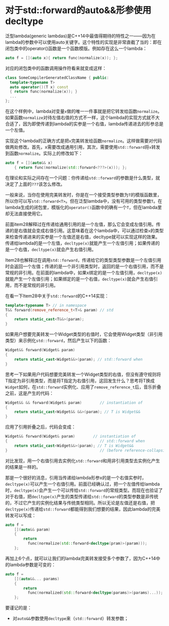 # 对于std::forward的auto&&形参使用decltype

泛型lambda(generic lambdas)是C++14中最值得期待的特性之一——因为在lambda的参数中可以使用auto关键字。这个特性的实现是非常直截了当的：即在闭包类中的operator()函数是一个函数模版。例如存在这么一个lambda：

```c++
auto f = [](auto x){ return func(normalize(x)); };
```

对应的闭包类中的函数调用操作符看来就变成这样：

```c++
class SomeCompilerGeneratedClassName { public:
  template<typename T>
  auto operator()(T x) const
  { return func(normalize(x)); }
  ...
};
```

在这个样例中，lambda对变量`x`做的唯一一件事就是把它转发给函数`normalize`。如果函数`normalize`对待左值右值的方式不一样，这个lambda的实现方式就不大合适了，因为即使传递到lambda的实参是一个右值，lambda传递进去的形参总是一个左值。

实现这个lambda的正确方式是把`x`完美转发给函数`normalize`。这样做需要对代码做两处修改。首先，x需要改成通用引用，其次，需要使用`std::forward`将`x`转发到函数`normalize`。实际上的修改如下：

```c++
auto f = [](auto&& x)
	{ return func(normalize(std::forward<???>(x))); };
```

在理论和实际之间存在一个问题：你传递给`std::forward`的参数是什么类型，就决定了上面的`???`该怎么修改。

一般来说，当你在使用完美转发时，你是在一个接受类型参数为`T`的模版函数里，所以你可以写`std::forward<T>`。但在泛型lambda中，没有可用的类型参数`T`。在lambda生成的闭包里，模版化的`operator()`函数中的确有一个`T`，但在lambda里却无法直接使用它。

前面item28解释过在传递给通用引用的是一个左值，那么它会变成左值引用。传递的是右值就会变成右值引用。这意味着在这个lambda中，可以通过检查`x`的类型来检查传递进来的实参是一个左值还是右值，decltype就可以实现这样的效果。传递给lambda的是一个左值，`decltype(x)`就能产生一个左值引用；如果传递的是一个右值，`decltype(x)`就会产生右值引用。

Item28也解释过在调用`std::forward`，传递给它的类型类型参数是一个左值引用时会返回一个左值；传递的是一个非引用类型时，返回的是一个右值引用，而不是常规的非引用。在前面的lambda中，如果x绑定的是一个左值引用，`decltype(x)`就能产生一个左值引用；如果绑定的是一个右值，`decltype(x)`就会产生右值引用，而不是常规的非引用。

在看一下Item28中关于`std::forward`的C++14实现：

```c++
template<typename T> // in namespace 
T&& forward(remove_reference_t<T>& param) // std
{
	return static_cast<T&&>(param); 
}
```

如果用户想要完美转发一个Widget类型的右值时，它会使用Widget类型（非引用类型）来示例化`std::forward`，然后产生以下的函数：

```c++
Widget&& forward(Widget& param) 
{ 																		 // instantiation of 
	return static_cast<Widget&&>(param); // std::forward when 
} 																		 // T is Widget
```

思考一下如果用户代码想要完美转发一个Widget类型的右值，但没有遵守规则将T指定为非引用类型，而是将T指定为右值引用，这回发生什么？思考将T换成`Widget`如何，在`std::forward`实例化、应用了`remove_reference_t`后，音乐折叠之前，这是产生的代码：

```c++
Widget&& && forward(Widget& param)        // instantiation of 
{ 																        // std::forward when 
	return static_cast<Widget&& &&>(param); // T is Widget&&
} 																			  // (before reference-collapsing)
```

应用了引用折叠之后，代码会变成：

```c++
Widget&& forward(Widget& param)        // instantiation of 
{                                         // std::forward when 
	return static_cast<Widget&&>(param); // T is Widget&&
}                                         // (before reference-collapsing)
```

对比发现，用一个右值引用去实例化`std::forward`和用非引用类型去实例化产生的结果是一样的。

那是一个很好的消息，引用当传递给lambda形参x的是一个右值实参时，`decltype(x)`可以产生一个右值引用。前面已经确认过，把一个左值传给lambda时，`decltype(x)`会产生一个可以传给`std::forward`的常规类型。而现在也验证了对于右值，把`decltype(x)`产生的类型传递给`std::forward`的类型参数是非传统的，不过它产生的实例化结果与传统类型相同。所以无论是左值还是右值，把`decltype(x)`传递给`std::forward`都能得到我们想要的结果，因此lambda的完美转发可以写成：

```c++
auto f = 
    [](auto&& param)
    {
        return 
          func(normalize(std::forward<decltype(pram)>(param)));
    };
```

再加上6个点，就可以让我们的lambda完美转发接受多个参数了，因为C++14中的lambda参数是可变的：

```c++
auto f = 
    [](auto&&... params)
    {
        return 
          func(normalized(std::forward<decltype(params)>(params)...));
    };
```

要谨记的是：

* 对`auto&&`参数使用`decltype`来（`std::forward`）转发参数；

